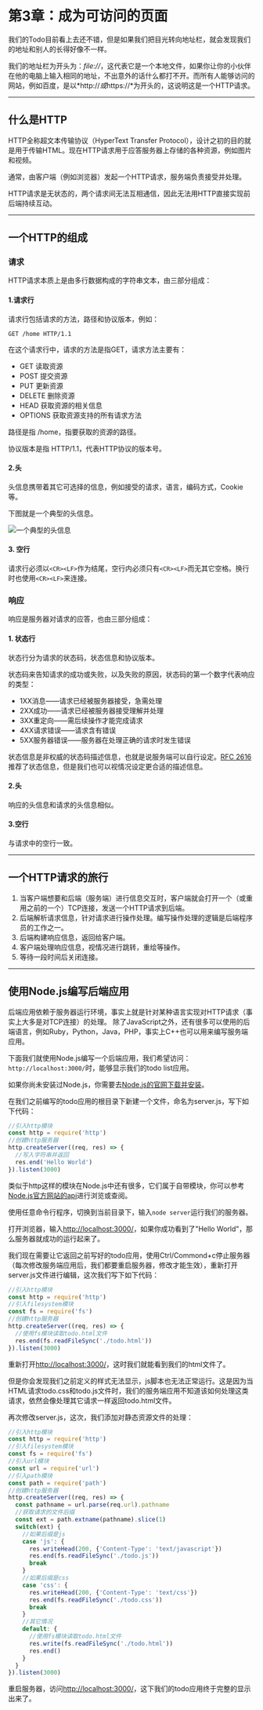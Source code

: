 # 第3章：成为可访问的页面

我们的Todo目前看上去还不错，但是如果我们把目光转向地址栏，就会发现我们的地址和别人的长得好像不一样。

我们的地址栏为开头为：*file://*，这代表它是一个本地文件，如果你让你的小伙伴在他的电脑上输入相同的地址，不出意外的话什么都打不开。而所有人能够访问的网站，例如百度，是以*http://*或*https://*为开头的，这说明这是一个HTTP请求。

---
## 什么是HTTP
HTTP全称超文本传输协议（HyperText Transfer Protocol），设计之初的目的就是用于传输HTML。现在HTTP请求用于应答服务器上存储的各种资源，例如图片和视频。

通常，由客户端（例如浏览器）发起一个HTTP请求，服务端负责接受并处理。

HTTP请求是无状态的，两个请求间无法互相通信，因此无法用HTTP直接实现前后端持续互动。

---
## 一个HTTP的组成

### 请求

HTTP请求本质上是由多行数据构成的字符串文本，由三部分组成：

#### 1.请求行
请求行包括请求的方法，路径和协议版本，例如：

`GET /home HTTP/1.1`

在这个请求行中，请求的方法是指GET，请求方法主要有：

- GET 读取资源
- POST 提交资源
- PUT 更新资源
- DELETE 删除资源
- HEAD 获取资源的相关信息
- OPTIONS 获取资源支持的所有请求方法

路径是指 /home，指要获取的资源的路径。

协议版本是指 HTTP/1.1，代表HTTP协议的版本号。

#### 2.头
头信息携带着其它可选择的信息，例如接受的请求，语言，编码方式，Cookie等。

下图就是一个典型的头信息。

![一个典型的头信息](http://oanr6klwj.bkt.clouddn.com/book/web_app/http_request_headers.png)

#### 3. 空行
请求行必须以`<CR><LF>`作为结尾，空行内必须只有`<CR><LF>`而无其它空格。换行时也使用`<CR><LF>`来连接。

### 响应

响应是服务器对请求的应答，也由三部分组成：

#### 1. 状态行

状态行分为请求的状态码，状态信息和协议版本。

状态码来告知请求的成功或失败，以及失败的原因，状态码的第一个数字代表响应的类型：

- 1XX消息——请求已经被服务器接受，急需处理
- 2XX成功——请求已经被服务器接受理解并处理
- 3XX重定向——需后续操作才能完成请求
- 4XX请求错误——请求含有错误
- 5XX服务器错误——服务器在处理正确的请求时发生错误

状态信息是非权威的状态码描述信息，也就是说服务端可以自行设定。[RFC 2616](https://tools.ietf.org/html/rfc2616)推荐了状态信息，但是我们也可以视情况设定更合适的描述信息。

#### 2.头
响应的头信息和请求的头信息相似。

#### 3.空行
与请求中的空行一致。

---
## 一个HTTP请求的旅行

1. 当客户端想要和后端（服务端）进行信息交互时，客户端就会打开一个（或重用之前的一个）TCP连接，发送一个HTTP请求到后端。
2. 后端解析请求信息，针对请求进行操作处理。编写操作处理的逻辑是后端程序员的工作之一。
3. 后端构建响应信息，返回给客户端。
4. 客户端处理响应信息，视情况进行跳转，重绘等操作。
5. 等待一段时间后关闭连接。

---
## 使用Node.js编写后端应用
后端应用依赖于服务器运行环境，事实上就是针对某种语言实现对HTTP请求（事实上大多是对TCP连接）的处理。
除了JavaScript之外，还有很多可以使用的后端语言，例如Ruby，Python，Java，PHP，事实上C++也可以用来编写服务端应用。

下面我们就使用Node.js编写一个后端应用，我们希望访问：`http://localhost:3000/`时，能够显示我们的todo list应用。

如果你尚未安装过Node.js，你需要去[Node.js的官网下载并安装](https://nodejs.org/)。

在我们之前编写的todo应用的根目录下新建一个文件，命名为server.js，写下如下代码：

```javascript
//引入http模块
const http = require('http')
//创建http服务器
http.createServer((req, res) => {
  //写入字符串并返回
  res.end('Hello World')
}).listen(3000)
```
类似于http这样的模块在Node.js中还有很多，它们属于自带模块，你可以参考[Node.js官方网站的api](https://nodejs.org/en/docs/)进行浏览或查阅。

使用任意命令行程序，切换到当前目录下，输入`node server`运行我们的服务器。

打开浏览器，输入[http://localhost:3000/](http://localhost:3000)，如果你成功看到了"Hello World"，那么服务器就成功的运行起来了。

我们现在需要让它返回之前写好的todo应用，使用Ctrl/Commond+c停止服务器（每次修改服务端应用后，我们都要重启服务器，修改才能生效），重新打开server.js文件进行编辑，这次我们写下如下代码：

```javascript
//引入http模块
const http = require('http')
//引入filesystem模块
const fs = require('fs')
//创建http服务器
http.createServer((req, res) => {
  //使用fs模块读取todo.html文件
  res.end(fs.readFileSync('./todo.html'))
}).listen(3000)
```

重新打开[http://localhost:3000/](http://localhost:3000)，这时我们就能看到我们的html文件了。

但是你会发现我们之前定义的样式无法显示，js脚本也无法正常运行。这是因为当HTML请求todo.css和todo.js文件时，我们的服务端应用不知道该如何处理这类请求，依然会像处理其它请求一样返回todo.html文件。

再次修改server.js，这次，我们添加对静态资源文件的处理：

```javascript
//引入http模块
const http = require('http')
//引入filesystem模块
const fs = require('fs')
//引入url模块
const url = require('url')
//引入path模块
const path = require('path')
//创建http服务器
http.createServer((req, res) => {
  const pathname = url.parse(req.url).pathname
  //获取请求的文件后缀
  const ext = path.extname(pathname).slice(1)
  switch(ext) {
    //如果后缀是js
    case 'js': {
      res.writeHead(200, {'Content-Type': 'text/javascript'})
      res.end(fs.readFileSync('./todo.js'))
      break
    }
    //如果后缀是css
    case 'css': {
      res.writeHead(200, {'Content-Type': 'text/css'})
      res.end(fs.readFileSync('./todo.css'))
      break
    }
    //其它情况
    default: {
      //使用fs模块读取todo.html文件
      res.write(fs.readFileSync('./todo.html'))
      res.end()
    }
  }
}).listen(3000)
```

重启服务器，访问[http://localhost:3000/](http://localhost:3000/)，这下我们的todo应用终于完整的显示出来了。
